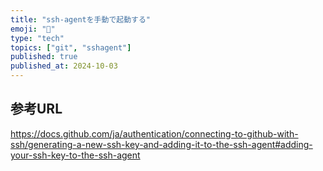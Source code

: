 ```yaml
---
title: "ssh-agentを手動で起動する"
emoji: "🔑"
type: "tech"
topics: ["git", "sshagent"]
published: true
published_at: 2024-10-03
---
```


## 参考URL

https://docs.github.com/ja/authentication/connecting-to-github-with-ssh/generating-a-new-ssh-key-and-adding-it-to-the-ssh-agent#adding-your-ssh-key-to-the-ssh-agent
